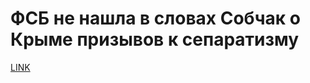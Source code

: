 # ФСБ не нашла в словах Собчак о Крыме призывов к сепаратизму



[LINK](https://varlamov.ru/2700242.html)